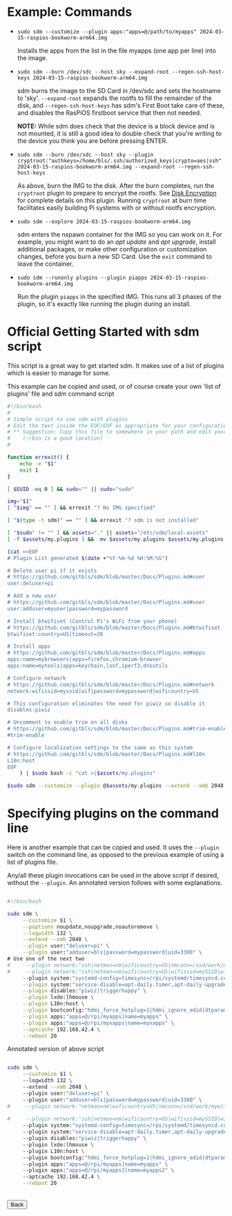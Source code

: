# Example: Commands

* `sudo sdm --customize --plugin apps:"apps=@/path/to/myapps" 2024-03-15-raspios-bookworm-arm64.img`

    Installs the apps from the list in the file myapps (one app per line) into the image.

* `sudo sdm --burn /dev/sdc --host sky --expand-root --regen-ssh-host-keys 2024-03-15-raspios-bookworm-arm64.img`

    sdm burns the image to the SD Card in /dev/sdc and sets the hostname to 'sky'. `--expand-root` expands the rootfs to fill the remainder of the disk, and `--regen-ssh-host-keys` has sdm's First Boot take care of these, and disables the RasPiOS firstboot service that then not needed.

    **NOTE:** While sdm does check that the device is a block device and is not mounted, it is still a good idea to double check that you're writing to the device you think you are before pressing ENTER.

* `sudo sdm --burn /dev/sdc --host sky --plugin cryptroot:"authkeys=/home/bls/.ssh/authorized_keys|crypto=aes|ssh" 2024-03-15-raspios-bookworm-arm64.img --expand-root --regen-ssh-host-keys`

    As above, burn the IMG to the disk. After the burn completes, run the `cryptroot` plugin to prepare to encrypt the rootfs. See <a href="Docs/DiskEncryption.md">Disk Encryption</a> for complete details on this plugin. Running `cryptroot` at burn time facilitates easily building Pi systems with or without rootfs encryption.

* `sudo sdm --explore 2024-03-15-raspios-bookworm-arm64.img`

    sdm enters the nspawn container for the IMG so you can work on it. For example, you might want to do an *apt update* and *apt upgrade*, install additional packages, or make other configuration or customization changes, before you burn a new SD Card. Use the `exit` command to leave the container.

* `sudo sdm --runonly plugins --plugin piapps 2024-03-15-raspios-bookworm-arm64.img`

    Run the plugin `piapps` in the specified IMG. This runs all 3 phases of the plugin, so it's exactly like running the plugin during an install.

# Official Getting Started with sdm script

This script is a great way to get started sdm. It makes use of a list of plugins which is easier to manage for some.

This example can be copied and used, or of course create your own 'list of plugins' file and sdm command script

```sh
#!/bin/bash
#
# Simple script to use sdm with plugins
# Edit the text inside the EOF/EOF as appropriate for your configuration
# ** Suggestion: Copy this file to somewhere in your path and edit your copy
#    (~/bin is a good location)
#

function errexit() {
    echo -e "$1"
    exit 1
}

[ $EUID -eq 0 ] && sudo="" || sudo="sudo"

img="$1"
[ "$img" == "" ] && errexit "? No IMG specified"

[ "$(type -t sdm)" == "" ] && errexit "? sdm is not installed"

[ "$sudo" != "" ] && assets="." || assets="/etc/sdm/local-assets"
[ -f $assets/my.plugins ] &&  mv $assets/my.plugins $assets/my.plugins.1

(cat <<EOF
# Plugin List generated $(date +"%Y-%m-%d %H:%M:%S")

# Delete user pi if it exists
# https://github.com/gitbls/sdm/blob/master/Docs/Plugins.md#user
user:deluser=pi

# Add a new user
# https://github.com/gitbls/sdm/blob/master/Docs/Plugins.md#user
user:adduser=myuser|password=mypassword

# Install btwifiset (Control Pi's WiFi from your phone)
# https://github.com/gitbls/sdm/blob/master/Docs/Plugins.md#btwifiset
btwifiset:country=US|timeout=30

# Install apps
# https://github.com/gitbls/sdm/blob/master/Docs/Plugins.md#apps
apps:name=mybrowsers|apps=firefox,chromium-browser
apps:name=mytools|apps=keychain,lsof,iperf3,dnsutils

# Configure network
# https://github.com/gitbls/sdm/blob/master/Docs/Plugins.md#network
network:wifissid=myssid|wifipassword=mypassword|wificountry=US

# This configuration eliminates the need for piwiz so disable it
disables:piwiz

# Uncomment to enable trim on all disks
# https://github.com/gitbls/sdm/blob/master/Docs/Plugins.md#trim-enable
#trim-enable

# Configure localization settings to the same as this system
# https://github.com/gitbls/sdm/blob/master/Docs/Plugins.md#l10n
L10n:host
EOF
    ) | $sudo bash -c "cat >|$assets/my.plugins"

$sudo sdm --customize --plugin @$assets/my.plugins --extend --xmb 2048 --restart --regen-ssh-host-keys $img
```

# Specifying plugins on the command line

Here is another example that can be copied and used. It uses the `--plugin` switch on the command line, as opposed to the previous example of using a list of plugins file.

Any/all these plugin invocations can be used in the above script if desired, without the `--plugin`. An annotated version follows with some explanations. 

```sh

#!/bin/bash

sudo sdm \
     --customize $1 \
     --poptions noupdate,noupgrade,noautoremove \
     --logwidth 132 \
     --extend --xmb 2048 \
     --plugin user:"deluser=pi" \
     --plugin user:"adduser=bls|password=mypassword|uid=3300" \
# Use one of the next two
#     --plugin network:"ssh|netman=nm|wificountry=US|nmconn=/ssd/work/mywifi.nmconnection" \
#     --plugin network:"ssh|netman=nm|wificountry=US|wifissid=mySSID|wifipassword=myWifiPassword" \
     --plugin system:"systemd-config=timesync=/rpi/systemd/timesyncd.conf" \
     --plugin system:"service-disable=apt-daily.timer,apt-daily-upgrade.timer|eeprom:stable|fstab=/rpi/etc/fstab.lan" \
     --plugin disables:"piwiz|triggerhappy" \
     --plugin lxde:lhmouse \
     --plugin L10n:host \
     --plugin bootconfig:"hdmi_force_hotplug=1|hdmi_ignore_edid|dtparam=sd_poll_once" \
     --plugin apps:"apps=@/rpi/myapps|name=myapps" \
     --plugin apps:"apps=@/rpi/myxapps|name=myxapps" \
     --aptcache 192.168.42.4 \
     --reboot 20                                              

```

Annotated version of above script
```sh

sudo sdm \
     --customize $1 \                                                               # Pass the IMG filename as the parameter
     --logwidth 132 \                                                               # Break long log lines at 132 characters
     --extend --xmb 2048 \                                                          # Extend the IMG by 2GB
     --plugin user:"deluser=pi" \                                                   # Delete user pi
     --plugin user:"adduser=bls|password=mypassword|uid=3300" \                     # Create a new user with a password using a specific UID
#     --plugin network:"netman=nm|wificountry=US|nmconn=/ssd/work/mywifi.nmconnection" \ # Use Network Manager and set up a connection
                                                                                         # and enable SSH, which is the default
#     --plugin network:"ssh|netman=nm|wificountry=US|wifissid=mySSID|wifipassword=myWifiPassword" \ # Set WiFi country, wifi SSID, and password (and SSH enabled)
     --plugin system:"systemd-config=timesync=/rpi/systemd/timesyncd.conf" \        # Configure systemd-timesyncd
     --plugin system:"service-disable=apt-daily.timer,apt-daily-upgrade.timer|eeprom:stable|fstab=/rpi/etc/fstab.lan" \ # Other system settings
     --plugin disables:"piwiz|triggerhappy" \                                       # Disable piwiz and triggerhappy
     --plugin lxde:lhmouse \                                                        # If done against a desktop version, enable left-handed mouse
     --plugin L10n:host \                                                           # Get localization settings from the host
     --plugin bootconfig:"hdmi_force_hotplug=1|hdmi_ignore_edid|dtparam=sd_poll_once" \ # Add some settings to bootconfig
     --plugin apps:"apps=@/rpi/myapps|name=myapps" \                                     # Install apps from a list
     --plugin apps:"apps=@/rpi/myapps1|name=myapps2" \                                   # Install more apps
     --aptcache 192.168.42.4 \
     --reboot 20                                              

```
<br>
<form>
<input type="button" value="Back" onclick="history.back()">
</form>
